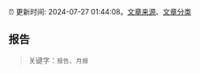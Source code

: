 :alarm_clock: 更新时间: 2024-07-27 01:44:08。[文章来源](/README.md)、[文章分类](/TAGS.md)

## 报告


> 关键字：`报告`、`月报`



